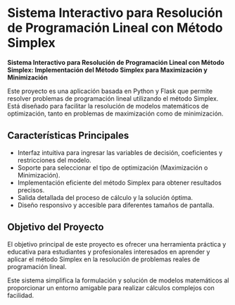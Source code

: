 # **Sistema Interactivo para Resolución de Programación Lineal con Método Simplex**

**Sistema Interactivo para Resolución de Programación Lineal con Método Simplex: Implementación del Método Simplex para Maximización y Minimización**

Este proyecto es una aplicación basada en Python y Flask que permite resolver problemas de programación lineal utilizando el método Simplex. Está diseñado para facilitar la resolución de modelos matemáticos de optimización, tanto en problemas de maximización como de minimización.

## **Características Principales**
- Interfaz intuitiva para ingresar las variables de decisión, coeficientes y restricciones del modelo.
- Soporte para seleccionar el tipo de optimización (Maximización o Minimización).
- Implementación eficiente del método Simplex para obtener resultados precisos.
- Salida detallada del proceso de cálculo y la solución óptima.
- Diseño responsivo y accesible para diferentes tamaños de pantalla.

## **Objetivo del Proyecto**
El objetivo principal de este proyecto es ofrecer una herramienta práctica y educativa para estudiantes y profesionales interesados en aprender y aplicar el método Simplex en la resolución de problemas reales de programación lineal. 

Este sistema simplifica la formulación y solución de modelos matemáticos al proporcionar un entorno amigable para realizar cálculos complejos con facilidad.
